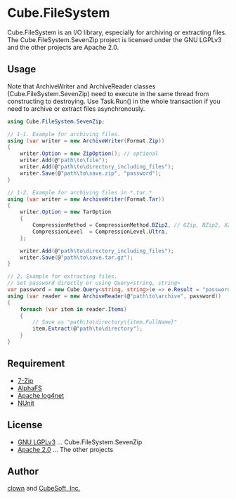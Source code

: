 Cube.FileSystem
====

Cube.FileSystem is an I/O library, especially for archiving or extracting files.
The Cube.FileSystem.SevenZip project is licensed under the GNU LGPLv3 and the other projects are Apache 2.0.

## Usage

Note that ArchiveWriter and ArchiveReader classes (Cube.FileSystem.SevenZip) need to execute in the same thread from constructing to destroying.
Use Task.Run() in the whole transaction if you need to archive or extract files asynchronously.

```cs
using Cube.FileSystem.SevenZip;

// 1-1. Example for archiving files.
using (var writer = new ArchiveWriter(Format.Zip))
{
    writer.Option = new ZipOption(); // optional
    writer.Add(@"path\to\file");
    writer.Add(@"path\to\directory_including_files");
    writer.Save(@"path\to\save.zip", "password");
}

// 1-2. Example for archiving files in *.tar.*
using (var writer = new ArchiveWriter(Format.Tar))
{
    writer.Option = new TarOption
    {
        CompressionMethod = CompressionMethod.BZip2, // GZip, BZip2, XZ or Copy
        CompressionLevel  = CompressionLevel.Ultra,
    };

    writer.Add(@"path\to\directory_including_files");
    writer.Save(@"path\to\save.tar.gz");
}

// 2. Example for extracting files.
// Set password directly or using Query<string, string>
var password = new Cube.Query<string, string>(e => e.Result = "password");
using (var reader = new ArchiveReader(@"path\to\archive", password))
{
    foreach (var item in reader.Items)
    {
        // Save as "path\to\directory\{item.FullName}"
        item.Extract(@"path\to\directory");
    }
}
```

## Requirement

* [7-Zip](http://www.7-zip.org/)
* [AlphaFS](http://alphafs.alphaleonis.com/)
* [Apache log4net](https://logging.apache.org/log4net/)
* [NUnit](http://nunit.org/)

## License

* [GNU LGPLv3](https://github.com/cube-soft/Cube.FileSystem/blob/master/Libraries/SevenZip/License.txt) ... Cube.FileSystem.SevenZip
* [Apache 2.0](https://github.com/cube-soft/Cube.FileSystem/blob/master/License.txt) ... The other projects

## Author
 
[clown](https://gihub.com/clown) and [CubeSoft, Inc.](http://www.cube-soft.jp/)